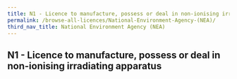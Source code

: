 ```yaml
---
title: N1 - Licence to manufacture, possess or deal in non-ionising irradiating apparatus
permalink: /browse-all-licences/National-Environment-Agency-(NEA)/
third_nav_title: National Environment Agency (NEA)
---
```

## N1 - Licence to manufacture, possess or deal in non-ionising irradiating apparatus
